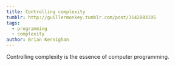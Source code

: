 ```yaml
---
title: Controlling complexity
tumblr: http://guillermonkey.tumblr.com/post/3142883105
tags:
  - programming
  - complexity
author: Brian Kernighan
---
```


Controlling complexity is the essence of computer programming.
